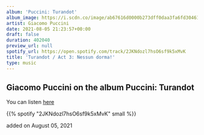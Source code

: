 ```yaml
---
album: 'Puccini: Turandot'
album_image: https://i.scdn.co/image/ab67616d0000b273dff0daa3fa6fd30461991dec
artist: Giacomo Puccini
date: 2021-08-05 21:23:57+00:00
draft: false
duration: 402040
preview_url: null
spotify_url: https://open.spotify.com/track/2JKNdozl7hsO6sf9k5xMvK
title: 'Turandot / Act 3: Nessun dorma!'
type: music
---
```



## Giacomo Puccini on the album Puccini: Turandot

You can listen [here](https://open.spotify.com/track/2JKNdozl7hsO6sf9k5xMvK)

{{% spotify "2JKNdozl7hsO6sf9k5xMvK" small %}}

added on August 05, 2021